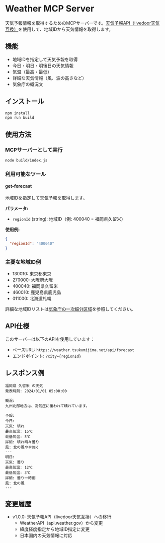 # Weather MCP Server

天気予報情報を取得するためのMCPサーバーです。[天気予報API（livedoor天気互換）](https://weather.tsukumijima.net/)を使用して、地域IDから天気情報を取得します。

## 機能

- 地域IDを指定して天気予報を取得
- 今日・明日・明後日の天気情報
- 気温（最高・最低）
- 詳細な天気情報（風、波の高さなど）
- 気象庁の概況文

## インストール

```bash
npm install
npm run build
```

## 使用方法

### MCPサーバーとして実行

```bash
node build/index.js
```

### 利用可能なツール

#### get-forecast

地域IDを指定して天気予報を取得します。

**パラメータ:**
- `regionId` (string): 地域ID（例: 400040 = 福岡県久留米）

**使用例:**
```json
{
  "regionId": "400040"
}
```

### 主要な地域ID例

- 130010: 東京都東京
- 270000: 大阪府大阪
- 400040: 福岡県久留米
- 460010: 鹿児島県鹿児島
- 011000: 北海道札幌

詳細な地域IDリストは[気象庁の一次細分区域](https://www.jma.go.jp/bosai/forecast/const/area.json)を参照してください。

## API仕様

このサーバーは以下のAPIを使用しています：
- ベースURL: `https://weather.tsukumijima.net/api/forecast`
- エンドポイント: `?city={regionId}`

## レスポンス例

```
福岡県 久留米 の天気
発表時刻: 2024/01/01 05:00:00

概況:
九州北部地方は、高気圧に覆われて晴れています。

予報:
今日:
天気: 晴れ
最高気温: 15℃
最低気温: 5℃
詳細: 晴れ時々曇り
風: 北の風やや強く
---
明日:
天気: 曇り
最高気温: 12℃
最低気温: 3℃
詳細: 曇り一時雨
風: 北の風
---
```

## 変更履歴

- v1.0.0: 天気予報API（livedoor天気互換）への移行
  - WeatherAPI（api.weather.gov）から変更
  - 緯度経度指定から地域ID指定に変更
  - 日本国内の天気情報に対応
